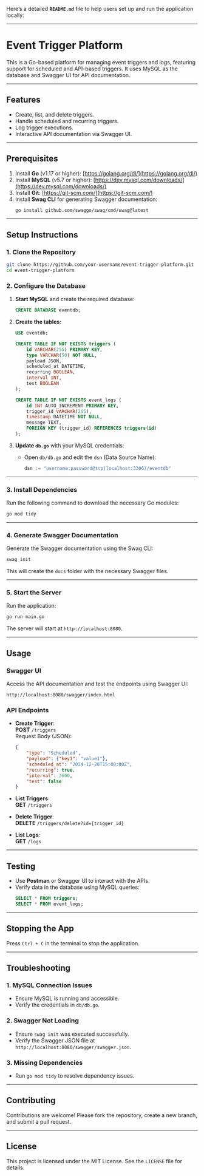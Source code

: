 Here’s a detailed **`README.md`** file to help users set up and run the application locally:

---

# **Event Trigger Platform**

This is a Go-based platform for managing event triggers and logs, featuring support for scheduled and API-based triggers. It uses MySQL as the database and Swagger UI for API documentation.

---

## **Features**
- Create, list, and delete triggers.
- Handle scheduled and recurring triggers.
- Log trigger executions.
- Interactive API documentation via Swagger UI.

---

## **Prerequisites**
1. Install **Go** (v1.17 or higher): [https://golang.org/dl/](https://golang.org/dl/)
2. Install **MySQL** (v5.7 or higher): [https://dev.mysql.com/downloads/](https://dev.mysql.com/downloads/)
3. Install **Git**: [https://git-scm.com/](https://git-scm.com/)
4. Install **Swag CLI** for generating Swagger documentation:
   ```bash
   go install github.com/swaggo/swag/cmd/swag@latest
   ```

---

## **Setup Instructions**

### **1. Clone the Repository**
```bash
git clone https://github.com/your-username/event-trigger-platform.git
cd event-trigger-platform
```

### **2. Configure the Database**
1. **Start MySQL** and create the required database:
   ```sql
   CREATE DATABASE eventdb;
   ```
2. **Create the tables**:
   ```sql
   USE eventdb;

   CREATE TABLE IF NOT EXISTS triggers (
       id VARCHAR(255) PRIMARY KEY,
       type VARCHAR(50) NOT NULL,
       payload JSON,
       scheduled_at DATETIME,
       recurring BOOLEAN,
       interval INT,
       test BOOLEAN
   );

   CREATE TABLE IF NOT EXISTS event_logs (
       id INT AUTO_INCREMENT PRIMARY KEY,
       trigger_id VARCHAR(255),
       timestamp DATETIME NOT NULL,
       message TEXT,
       FOREIGN KEY (trigger_id) REFERENCES triggers(id)
   );
   ```

3. **Update `db.go`** with your MySQL credentials:
   - Open `db/db.go` and edit the `dsn` (Data Source Name):
     ```go
     dsn := "username:password@tcp(localhost:3306)/eventdb"
     ```

---

### **3. Install Dependencies**
Run the following command to download the necessary Go modules:
```bash
go mod tidy
```

---

### **4. Generate Swagger Documentation**
Generate the Swagger documentation using the Swag CLI:
```bash
swag init
```

This will create the `docs` folder with the necessary Swagger files.

---

### **5. Start the Server**
Run the application:
```bash
go run main.go
```

The server will start at `http://localhost:8080`.

---

## **Usage**

### **Swagger UI**
Access the API documentation and test the endpoints using Swagger UI:
```
http://localhost:8080/swagger/index.html
```

### **API Endpoints**
- **Create Trigger**:  
  **POST** `/triggers`  
  Request Body (JSON):
  ```json
  {
      "type": "Scheduled",
      "payload": {"key1": "value1"},
      "scheduled_at": "2024-12-20T15:00:00Z",
      "recurring": true,
      "interval": 3600,
      "test": false
  }
  ```

- **List Triggers**:  
  **GET** `/triggers`

- **Delete Trigger**:  
  **DELETE** `/triggers/delete?id={trigger_id}`

- **List Logs**:  
  **GET** `/logs`

---

## **Testing**
- Use **Postman** or Swagger UI to interact with the APIs.
- Verify data in the database using MySQL queries:
  ```sql
  SELECT * FROM triggers;
  SELECT * FROM event_logs;
  ```

---

## **Stopping the App**
Press `Ctrl + C` in the terminal to stop the application.

---

## **Troubleshooting**

### **1. MySQL Connection Issues**
- Ensure MySQL is running and accessible.
- Verify the credentials in `db/db.go`.

### **2. Swagger Not Loading**
- Ensure `swag init` was executed successfully.
- Verify the Swagger JSON file at `http://localhost:8080/swagger/swagger.json`.

### **3. Missing Dependencies**
- Run `go mod tidy` to resolve dependency issues.

---

## **Contributing**
Contributions are welcome! Please fork the repository, create a new branch, and submit a pull request.

---

## **License**
This project is licensed under the MIT License. See the `LICENSE` file for details.
